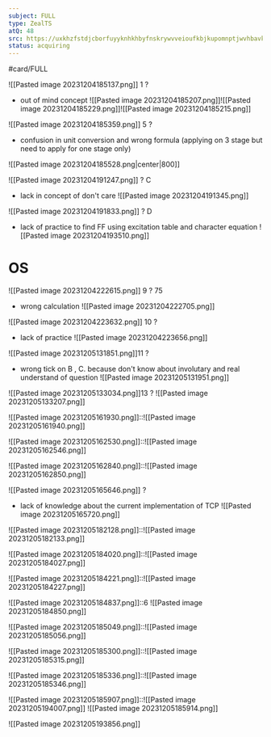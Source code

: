 ```yaml
---
subject: FULL
type: ZealTS
atQ: 48
src: https://uxkhzfstdjcborfuyyknhkhbyfnskrywvveioufkbjkupomnptjwvhbavkysuhi.vercel.app/solution.html?testId=63b001e1daffe0410eb4adbe&test_id=45
status: acquiring
---
```

#card/FULL 

![[Pasted image 20231204185137.png]]
1
?
- out of mind concept
![[Pasted image 20231204185207.png]]![[Pasted image 20231204185229.png]]![[Pasted image 20231204185215.png]]


![[Pasted image 20231204185359.png]]
5
?
- confusion in unit conversion and wrong formula (applying on 3 stage but need to apply for one stage only)
  
![[Pasted image 20231204185528.png|center|800]]



![[Pasted image 20231204191247.png]]
?
C
- lack in concept of don't care
![[Pasted image 20231204191345.png]]

![[Pasted image 20231204191833.png]]
?
D
- lack of practice to find FF using excitation table and character equation
![[Pasted image 20231204193510.png]]


# OS

![[Pasted image 20231204222615.png]]
9
?
75
- wrong calculation
![[Pasted image 20231204222705.png]]



![[Pasted image 20231204223632.png]]
10
?
- lack of practice
![[Pasted image 20231204223656.png]]


![[Pasted image 20231205131851.png]]11
?
- wrong tick on B , C. because don't know about involutary and real understand of question
![[Pasted image 20231205131951.png]]

![[Pasted image 20231205133034.png]]13
?
![[Pasted image 20231205133207.png]]


![[Pasted image 20231205161930.png]]::![[Pasted image 20231205161940.png]]

![[Pasted image 20231205162530.png]]::![[Pasted image 20231205162546.png]]


![[Pasted image 20231205162840.png]]::![[Pasted image 20231205162850.png]]

![[Pasted image 20231205165646.png]]
?
- lack of knowledge about the current implementation of TCP
![[Pasted image 20231205165720.png]]


![[Pasted image 20231205182128.png]]::![[Pasted image 20231205182133.png]]

![[Pasted image 20231205184020.png]]::![[Pasted image 20231205184027.png]]

![[Pasted image 20231205184221.png]]::![[Pasted image 20231205184227.png]]

![[Pasted image 20231205184837.png]]::6 ![[Pasted image 20231205184850.png]]

![[Pasted image 20231205185049.png]]::![[Pasted image 20231205185056.png]]

![[Pasted image 20231205185300.png]]::![[Pasted image 20231205185315.png]]

![[Pasted image 20231205185336.png]]::![[Pasted image 20231205185346.png]]

![[Pasted image 20231205185907.png]]::![[Pasted image 20231205194007.png]]
![[Pasted image 20231205185914.png]]

![[Pasted image 20231205193856.png]]
